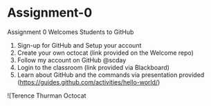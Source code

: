 # Assignment-0
Assignment 0 Welcomes Students to GitHub


1. Sign-up for GitHub and Setup your account
2. Create your own octocat (link provided on the Welcome repo)
3. Follow my account on GitHub @scday
4. Login to the classroom (link provided via Blackboard)
5. Learn about GitHub and the commands via presentation provided (https://guides.github.com/activities/hello-world/)


![Terence Thurman Octocat
